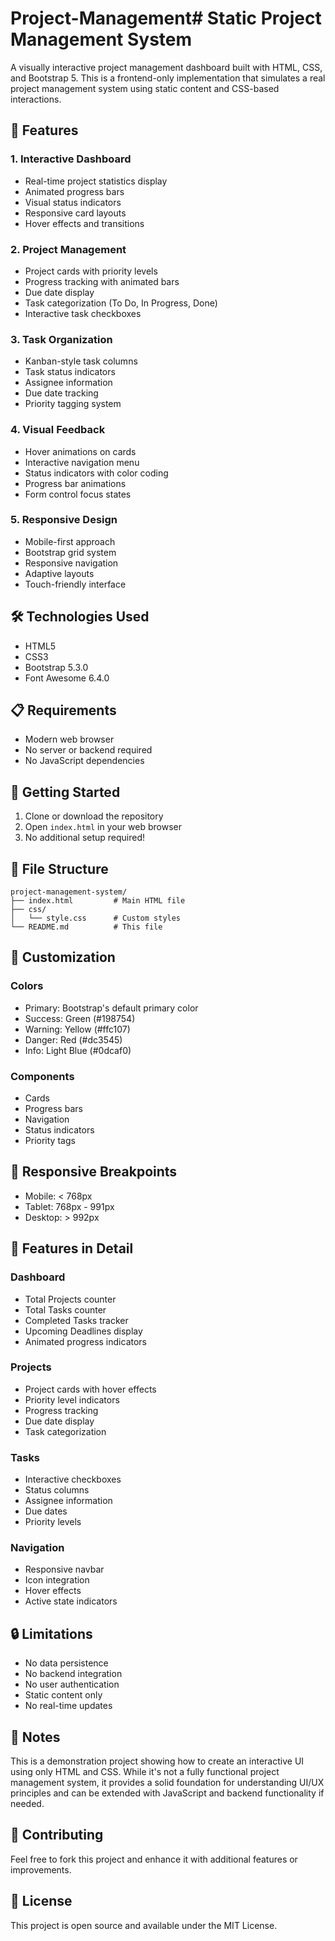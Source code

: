 # Project-Management# Static Project Management System

A visually interactive project management dashboard built with HTML, CSS, and Bootstrap 5. This is a frontend-only implementation that simulates a real project management system using static content and CSS-based interactions.

## 🚀 Features

### 1. Interactive Dashboard
- Real-time project statistics display
- Animated progress bars
- Visual status indicators
- Responsive card layouts
- Hover effects and transitions

### 2. Project Management
- Project cards with priority levels
- Progress tracking with animated bars
- Due date display
- Task categorization (To Do, In Progress, Done)
- Interactive task checkboxes

### 3. Task Organization
- Kanban-style task columns
- Task status indicators
- Assignee information
- Due date tracking
- Priority tagging system

### 4. Visual Feedback
- Hover animations on cards
- Interactive navigation menu
- Status indicators with color coding
- Progress bar animations
- Form control focus states

### 5. Responsive Design
- Mobile-first approach
- Bootstrap grid system
- Responsive navigation
- Adaptive layouts
- Touch-friendly interface

## 🛠️ Technologies Used

- HTML5
- CSS3
- Bootstrap 5.3.0
- Font Awesome 6.4.0

## 📋 Requirements

- Modern web browser
- No server or backend required
- No JavaScript dependencies

## 🚀 Getting Started

1. Clone or download the repository
2. Open `index.html` in your web browser
3. No additional setup required!

## 📁 File Structure

```
project-management-system/
├── index.html         # Main HTML file
├── css/
│   └── style.css      # Custom styles
└── README.md          # This file
```

## 🎨 Customization

### Colors
- Primary: Bootstrap's default primary color
- Success: Green (#198754)
- Warning: Yellow (#ffc107)
- Danger: Red (#dc3545)
- Info: Light Blue (#0dcaf0)

### Components
- Cards
- Progress bars
- Navigation
- Status indicators
- Priority tags

## 📱 Responsive Breakpoints

- Mobile: < 768px
- Tablet: 768px - 991px
- Desktop: > 992px

## 🎯 Features in Detail

### Dashboard
- Total Projects counter
- Total Tasks counter
- Completed Tasks tracker
- Upcoming Deadlines display
- Animated progress indicators

### Projects
- Project cards with hover effects
- Priority level indicators
- Progress tracking
- Due date display
- Task categorization

### Tasks
- Interactive checkboxes
- Status columns
- Assignee information
- Due dates
- Priority levels

### Navigation
- Responsive navbar
- Icon integration
- Hover effects
- Active state indicators

## 🔒 Limitations

- No data persistence
- No backend integration
- No user authentication
- Static content only
- No real-time updates

## 📝 Notes

This is a demonstration project showing how to create an interactive UI using only HTML and CSS. While it's not a fully functional project management system, it provides a solid foundation for understanding UI/UX principles and can be extended with JavaScript and backend functionality if needed.

## 🤝 Contributing

Feel free to fork this project and enhance it with additional features or improvements.

## 📄 License

This project is open source and available under the MIT License. 
